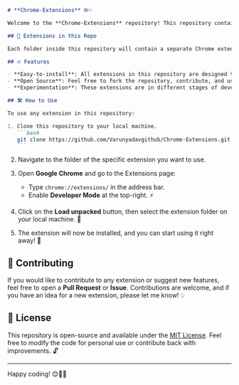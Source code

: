 ````markdown
# **Chrome-Extensions** 🌐✨

Welcome to the **Chrome-Extensions** repository! This repository contains a collection of Chrome extensions that I am building and experimenting with. It serves as a showcase for various extensions aimed at improving the browsing experience with added functionality. 🚀

## 📂 Extensions in this Repo

Each folder inside this repository will contain a separate Chrome extension, and each extension will have its own README with details about its features and usage. The extensions might focus on different areas such as productivity, utility, entertainment, or any other aspect of browsing. 🔧🎯

## 🔥 Features

- **Easy-to-install**: All extensions in this repository are designed to be simple to install and use. Just download and follow the provided instructions. ⚙️
- **Open Source**: Feel free to fork the repository, contribute, and use the code for your own projects. 💻
- **Experimentation**: These extensions are in different stages of development and are designed to experiment with new Chrome APIs and functionality. 🔬

## 🛠️ How to Use

To use any extension in this repository:

1. Clone this repository to your local machine.
   ```bash
   git clone https://github.com/Varunyadavgithub/Chrome-Extensions.git
   ```
````

2. Navigate to the folder of the specific extension you want to use.

3. Open **Google Chrome** and go to the Extensions page:

   - Type `chrome://extensions/` in the address bar.
   - Enable **Developer Mode** at the top-right. ⚡

4. Click on the **Load unpacked** button, then select the extension folder on your local machine. 📁

5. The extension will now be installed, and you can start using it right away! 🎉

## 🤝 Contributing

If you would like to contribute to any extension or suggest new features, feel free to open a **Pull Request** or **Issue**. Contributions are welcome, and if you have an idea for a new extension, please let me know! 💡

## 📜 License

This repository is open-source and available under the [MIT License](LICENSE). Feel free to modify the code for personal use or contribute back with improvements. 🔓

---

Happy coding! 😊👨‍💻

```

```
